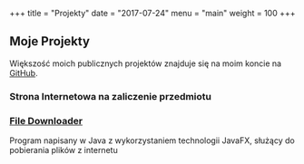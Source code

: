 +++
title = "Projekty"
date = "2017-07-24"
menu = "main"
weight = 100
+++

## Moje Projekty

Większość moich publicznych projektów znajduje się na moim koncie na
[GitHub](https://github.com/BudzynskiMaciej).

### Strona Internetowa na zaliczenie przedmiotu

### [File Downloader](https://github.com/BudzynskiMaciej/File-Downloader)

Program napisany w Java z wykorzystaniem technologii JavaFX, służący do
pobierania plików z internetu
